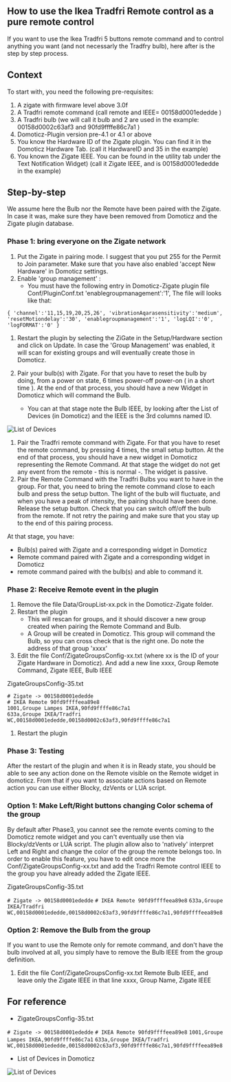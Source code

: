 ## How to use the Ikea Tradfri Remote control as a pure remote control

If you want to use the Ikea Tradfri 5 buttons remote command and to control anything you want (and not necessarly the Tradfry bulb), here after is the step by step process.


## Context

To start with, you need the following pre-requisites:
1. A zigate  with firmware level above 3.0f
1. A Tradfri remote command (call remote and IEEE= 00158d0001ededde )
1. A Tradfri bulb (we will call it bulb and 2 are used in the example: 00158d0002c63af3 and 90fd9ffffe86c7a1 )
1. Domoticz-Plugin version pre-4.1 or 4.1 or above
1. You know the Hardware ID of the Zigate plugin. You can find it in the Domoticz Hardware Tab. (call it HardwareID and 35 in the example)
1. You known the Zigate IEEE. You can be found in the utility tab under the Text Notification Widget) (call it Zigate IEEE, and is 00158d0001ededde in the example)


## Step-by-step

We assume here the Bulb nor the Remote have been paired with the Zigate. In case it was, make sure they have been removed from Domoticz and the Zigate plugin database.

### Phase 1: bring everyone on the Zigate network

1. Put the Zigate in pairing mode. I suggest that you put 255 for the Permit to Join parameter. 
Make sure that you have also enabled 'accept New Hardware' in Domoticz settings.
1. Enable 'group management' :
   * You must have the following entry in Domoticz-Zigate plugin file Conf/PluginConf.txt 'enablegroupmanagement':'1',
   The file will looks like that:
   
`{
'channel':'11,15,19,20,25,26',
'vibrationAqarasensitivity':'medium',
'resetMotiondelay':'30',
'enablegroupmanagement':'1',
'logLQI':'0',
'logFORMAT':'0'
}`

1. Restart the plugin by selecting the ZiGate in the Setup/Hardware section and click on Update. In case the 'Group Management' was enabled, it will scan for existing groups and will eventually create those in Domoticz.

1. Pair your bulb(s) with Zigate. For that you have to reset the bulb by doing, from a power on state, 6 times power-off power-on ( in a short time ). At the end of that process, you should have a new Widget in Domoticz which will command the Bulb.
   * You can at that stage note the Bulb IEEE, by looking after the List of Devices (in Domoticz) and the IEEE is the 3rd columns named ID.
   
![List of Devices](https://github.com/pipiche38/Domoticz-Zigate-Wiki/tree/master/Images/Domoticz-ListOfDevices.png])
   
1. Pair the Tradfri remote command with Zigate. For that you have to reset the remote command, by pressing 4 times, the small setup button. At the end of that process, you should have a new widget in Domoticz representing the Remote Command. At that stage the widget do not get any event from the remote - this is normal -. The widget is passive.
1. Pair the Remote Command with the Tradfri Bulbs you want to have in the group. For that, you need to bring the remote command close to each bulb and press the setup button. The light of the bulb will fluctuate, and when you have a peak of intensity, the pairing should have been done. Release the setup button. Check that you can switch off/off the bulb from the remote. If not retry the pairing and make sure that you stay up to the end of this pairing process.

At that stage, you have:
* Bulb(s) paired with Zigate and a corresponding widget in Domoticz
* Remote command paired with Zigate and a corresponding widget in Domoticz
* remote command paired with the bulb(s) and able to command it.

### Phase 2: Receive Remote event in the plugin


1. Remove the file Data/GroupList-xx.pck in the Domoticz-Zigate folder.
1. Restart the plugin
   * This will rescan for groups, and it should discover a new group created when pairing the Remote Command and Bulb.
   * A Group will be created in Domoticz. This group will command the Bulb, so you can cross check that is the right one. Do note the address of that group 'xxxx'
1. Edit the file Conf/ZigateGroupsConfig-xx.txt (where xx is the ID of your Zigate Hardware in Domoticz). And add a new line
	xxxx, Group Remote Command, Zigate IEEE, Bulb IEEE
	
ZigateGroupsConfig-35.txt
```
# Zigate -> 00158d0001ededde
# IKEA Remote 90fd9ffffeea89e8
1001,Groupe Lampes IKEA,90fd9ffffe86c7a1
633a,Groupe IKEA/Tradfri WC,00158d0001ededde,00158d0002c63af3,90fd9ffffe86c7a1
```


1. Restart the plugin


### Phase 3: Testing

After the restart of the plugin and when it is in Ready state, you should be able to see any action done on the Remote visible on the Remote widget in domoticz.
From that if you want to associate actions based on Remote action you can use either Blocky, dzVents or LUA script.

### Option 1: Make Left/Right buttons changing Color schema of the group

By default after Phase3, you cannot see the remote events coming to the Domoticz remote widget and you can't eventually use then via Blocky/dzVents or LUA script.
The plugin allow also to 'natively' interpret Left and Right and change the color of the group the remote belongs too.
In order to enable this feature, you have to edit once more the Conf/ZigateGroupsConfig-xx.txt and add the Tradfri Remote control IEEE to the group you have already added the Zigate IEEE.

ZigateGroupsConfig-35.txt

`# Zigate -> 00158d0001ededde`
`# IKEA Remote 90fd9ffffeea89e8`
`633a,Groupe IKEA/Tradfri WC,00158d0001ededde,00158d0002c63af3,90fd9ffffe86c7a1,90fd9ffffeea89e8`


### Option 2: Remove the Bulb from the group

If you want to use the Remote only for remote command, and don't have the bulb involved at all, you simply have to remove the Bulb IEEE from the group definition.

1. Edit the file Conf/ZigateGroupsConfig-xx.txt 
   Remote Bulb IEEE, and leave only the Zigate IEEE in that line
	xxxx, Group Name, Zigate IEEE



## For reference

* ZigateGroupsConfig-35.txt

`# Zigate -> 00158d0001ededde`
`# IKEA Remote 90fd9ffffeea89e8`
`1001,Groupe Lampes IKEA,90fd9ffffe86c7a1`
`633a,Groupe IKEA/Tradfri WC,00158d0001ededde,00158d0002c63af3,90fd9ffffe86c7a1,90fd9ffffeea89e8`

* List of Devices in Domoticz

![List of Devices](https://github.com/pipiche38/Domoticz-Zigate-Wiki/tree/master/Images/Domoticz-ListOfDevices.png)


